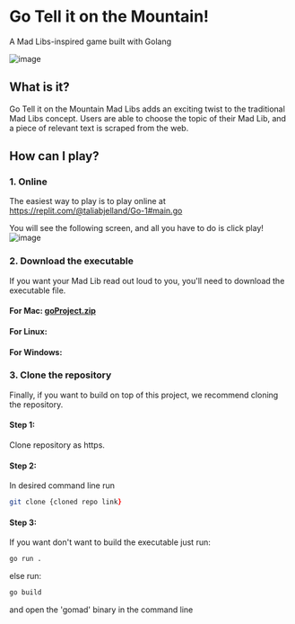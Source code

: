 # Go Tell it on the Mountain! 
A Mad Libs-inspired game built with Golang

![image](https://user-images.githubusercontent.com/60273828/144920762-5d603d67-146a-4cd4-b7d1-6fde26bd1bec.png)

## What is it?
Go Tell it on the Mountain Mad Libs adds an exciting twist to the traditional Mad Libs concept. Users are able to choose the topic of their Mad Lib, and a piece of relevant text is scraped from the web. 

## How can I play?

### 1. Online
The easiest way to play is to play online at https://replit.com/@taliabjelland/Go-1#main.go
   
   You will see the following screen, and all you have to do is click play! 
![image](https://user-images.githubusercontent.com/60273828/144920589-d5eb18d7-18c5-478e-a254-f19395e05b99.png)

### 2. Download the executable
If you want your Mad Lib read out loud to you, you'll need to download the executable file.

#### For Mac: [goProject.zip](https://github.com/cs-105/Go/files/7663618/goProject.zip)
#### For Linux: 
#### For Windows: 

### 3. Clone the repository
Finally, if you want to build on top of this project, we recommend cloning the repository.
#### Step 1: 
Clone repository as https.
#### Step 2: 
In desired command line run 
```zsh
git clone {cloned repo link}
```
#### Step 3: 
If you want don't want to build the executable just run:
```zsh
go run .
```
else run:
```zsh
go build
```
and open the 'gomad' binary in the command line
